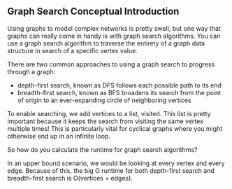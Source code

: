 ## Graph Search Conceptual Introduction

Using graphs to model complex networks is pretty swell, but one way that graphs can really come in handy is with graph search algorithms. You can use a graph search algorithm to traverse the entirety of a graph data structure in search of a specific vertex value.

There are two common approaches to using a graph search to progress through a graph:

- depth-first search, known as DFS follows each possible path to its end
- breadth-first search, known as BFS broadens its search from the point of origin to an ever-expanding circle of neighboring vertices

To enable searching, we add vertices to a list, visited. This list is pretty important because it keeps the search from visiting the same vertex multiple times! This is particularly vital for cyclical graphs where you might otherwise end up in an infinite loop.

So how do you calculate the runtime for graph search algorithms?

In an upper bound scenario, we would be looking at every vertex and every edge. Because of this, the big O runtime for both depth-first search and breadth-first search is O(vertices + edges).

